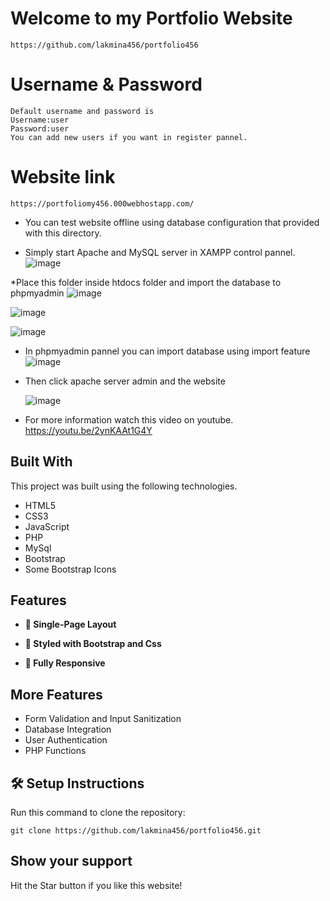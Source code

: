 # Welcome to my Portfolio Website

	https://github.com/lakmina456/portfolio456
# Username & Password
	Default username and password is 
 	Username:user
  	Password:user
   	You can add new users if you want in register pannel.
# Website link 

	https://portfoliomy456.000webhostapp.com/

* You can test website offline using database configuration that provided with this directory.

* Simply start Apache and MySQL server in XAMPP control pannel.
			![image](https://github.com/lakmina456/portfolio456/assets/58630360/9b6631ae-b467-40ae-9dc1-548afad41a87)

*Place this folder inside htdocs folder and import the database to phpmyadmin
![image](https://github.com/lakmina456/portfolio456/assets/58630360/5796d394-606b-411b-bfd4-f907552723ac) 

![image](https://github.com/lakmina456/portfolio456/assets/58630360/8f688d6c-4874-4f1b-ac3e-9a6fa6deda54)

![image](https://github.com/lakmina456/portfolio456/assets/58630360/64a76bdc-1f3d-4e1f-8ac9-6fbfc7db25e2)

* In phpmyadmin pannel you can import database using import feature
![image](https://github.com/lakmina456/portfolio456/assets/58630360/e630a8a8-c6af-400c-986d-b9b400888914)

* Then click apache server admin and the website

  ![image](https://github.com/lakmina456/portfolio456/assets/58630360/1bc4bf66-4749-4fa8-8600-c3705a26e02a)
  
* For more information watch this video on youtube.
  		https://youtu.be/2ynKAAt1G4Y

## **Built With**

This project was built using the following technologies.

- HTML5
- CSS3
- JavaScript
- PHP
- MySql
- Bootstrap
- Some Bootstrap Icons

## **Features**

- **📖 Single-Page Layout**

- **🎨 Styled with Bootstrap and Css**

- **📱 Fully Responsive**

## **More Features**
-	Form Validation and Input Sanitization
-	Database Integration
-	User Authentication
-	PHP Functions

## 🛠 Setup Instructions

Run this command to clone the repository: 

    git clone https://github.com/lakmina456/portfolio456.git

## **Show your support**

Hit the Star button if you like this website!


